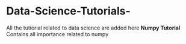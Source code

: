 # Data-Science-Tutorials-
All the tutiorial related to data science are added here 
 **Numpy Tutorial** Contains all importance related to numpy 
